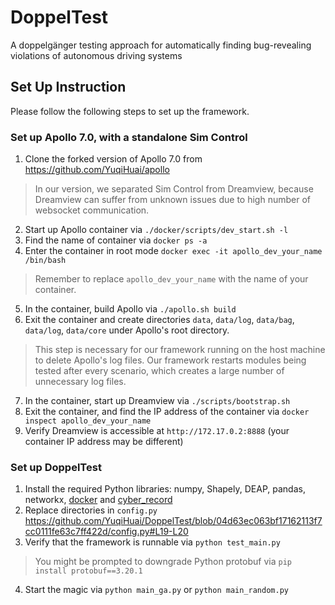 # DoppelTest 

A doppelgänger testing approach for automatically finding bug-revealing violations of autonomous driving systems

## Set Up Instruction
Please follow the following steps to set up the framework.
### Set up Apollo 7.0, with a standalone Sim Control 
1. Clone the forked version of Apollo 7.0 from https://github.com/YuqiHuai/apollo
> In our version, we separated Sim Control from Dreamview, because Dreamview can suffer from unknown issues due to high number of websocket communication.
2. Start up Apollo container via `./docker/scripts/dev_start.sh -l`
3. Find the name of container via `docker ps -a`
4. Enter the container in root mode `docker exec -it apollo_dev_your_name /bin/bash`
> Remember to replace `apollo_dev_your_name` with the name of your container.
5. In the container, build Apollo via `./apollo.sh build`
6. Exit the container and create directories `data`, `data/log`, `data/bag`, `data/log`, `data/core` under Apollo's root directory.
> This step is necessary for our framework running on the host machine to delete Apollo's log files. 
> Our framework restarts modules being tested after every scenario, which creates a large number of unnecessary log files.
7. In the container, start up Dreamview via `./scripts/bootstrap.sh`
8. Exit the container, and find the IP address of the container via `docker inspect apollo_dev_your_name`
9. Verify Dreamview is accessible at `http://172.17.0.2:8888` (your container IP address may be different)


### Set up DoppelTest
1. Install the required Python libraries: numpy, Shapely, DEAP, pandas, networkx, [docker](https://docker-py.readthedocs.io/en/stable/) and [cyber_record](https://github.com/daohu527/cyber_record)
2. Replace directories in `config.py`
https://github.com/YuqiHuai/DoppelTest/blob/04d63ec063bf17162113f7cc0111fe63c7ff422d/config.py#L19-L20
3. Verify that the framework is runnable via `python test_main.py`
> You might be prompted to downgrade Python protobuf via `pip install protobuf==3.20.1`
4. Start the magic via `python main_ga.py` or `python main_random.py`
